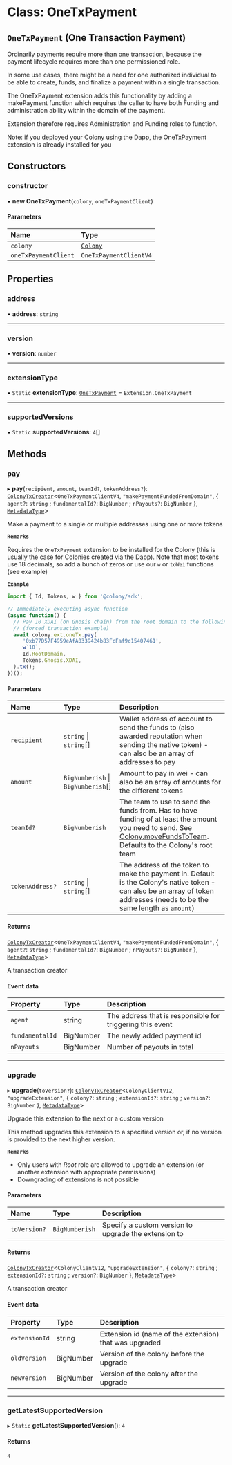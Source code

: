 # Class: OneTxPayment

## `OneTxPayment` (One Transaction Payment)

Ordinarily payments require more than one transaction, because the payment lifecycle requires more than one permissioned role.

In some use cases, there might be a need for one authorized individual to be able to create, funds, and finalize a payment within a single transaction.

The OneTxPayment extension adds this functionality by adding a makePayment function which requires the caller to have both Funding and administration ability within the domain of the payment.

Extension therefore requires Administration and Funding roles to function.

Note: if you deployed your Colony using the Dapp, the OneTxPayment extension is already installed for you

## Constructors

### constructor

• **new OneTxPayment**(`colony`, `oneTxPaymentClient`)

#### Parameters

| Name | Type |
| :------ | :------ |
| `colony` | [`Colony`](Colony.md) |
| `oneTxPaymentClient` | `OneTxPaymentClientV4` |

## Properties

### address

• **address**: `string`

___

### version

• **version**: `number`

___

### extensionType

▪ `Static` **extensionType**: [`OneTxPayment`](../enums/Extension.md#onetxpayment) = `Extension.OneTxPayment`

___

### supportedVersions

▪ `Static` **supportedVersions**: ``4``[]

## Methods

### pay

▸ **pay**(`recipient`, `amount`, `teamId?`, `tokenAddress?`): [`ColonyTxCreator`](ColonyTxCreator.md)<`OneTxPaymentClientV4`, ``"makePaymentFundedFromDomain"``, { `agent?`: `string` ; `fundamentalId?`: `BigNumber` ; `nPayouts?`: `BigNumber`  }, [`MetadataType`](../enums/MetadataType.md)\>

Make a payment to a single or multiple addresses using one or more tokens

**`Remarks`**

Requires the `OneTxPayment` extension to be installed for the Colony (this is usually the case for Colonies created via the Dapp). Note that most tokens use 18 decimals, so add a bunch of zeros or use our `w` or `toWei` functions (see example)

**`Example`**

```typescript
import { Id, Tokens, w } from '@colony/sdk';

// Immediately executing async function
(async function() {
  // Pay 10 XDAI (on Gnosis chain) from the root domain to the following address
  // (forced transaction example)
  await colony.ext.oneTx.pay(
     '0xb77D57F4959eAfA0339424b83FcFaf9c15407461',
     w`10`,
     Id.RootDomain,
     Tokens.Gnosis.XDAI,
  ).tx();
})();
```

#### Parameters

| Name | Type | Description |
| :------ | :------ | :------ |
| `recipient` | `string` \| `string`[] | Wallet address of account to send the funds to (also awarded reputation when sending the native token) - can also be an array of addresses to pay |
| `amount` | `BigNumberish` \| `BigNumberish`[] | Amount to pay in wei - can also be an array of amounts for the different tokens |
| `teamId?` | `BigNumberish` | The team to use to send the funds from. Has to have funding of at least the amount you need to send. See [Colony.moveFundsToTeam](Colony.md#movefundstoteam). Defaults to the Colony's root team |
| `tokenAddress?` | `string` \| `string`[] | The address of the token to make the payment in. Default is the Colony's native token - can also be an array of token addresses (needs to be the same length as `amount`) |

#### Returns

[`ColonyTxCreator`](ColonyTxCreator.md)<`OneTxPaymentClientV4`, ``"makePaymentFundedFromDomain"``, { `agent?`: `string` ; `fundamentalId?`: `BigNumber` ; `nPayouts?`: `BigNumber`  }, [`MetadataType`](../enums/MetadataType.md)\>

A transaction creator

#### Event data

| Property | Type | Description |
| :------ | :------ | :------ |
| `agent` | string | The address that is responsible for triggering this event |
| `fundamentalId` | BigNumber | The newly added payment id |
| `nPayouts` | BigNumber | Number of payouts in total |

___

### upgrade

▸ **upgrade**(`toVersion?`): [`ColonyTxCreator`](ColonyTxCreator.md)<`ColonyClientV12`, ``"upgradeExtension"``, { `colony?`: `string` ; `extensionId?`: `string` ; `version?`: `BigNumber`  }, [`MetadataType`](../enums/MetadataType.md)\>

Upgrade this extension to the next or a custom version

This method upgrades this extension to a specified version or, if no version is provided to the next higher version.

**`Remarks`**

* Only users with *Root* role are allowed to upgrade an extension (or another extension with appropriate permissions)
* Downgrading of extensions is not possible

#### Parameters

| Name | Type | Description |
| :------ | :------ | :------ |
| `toVersion?` | `BigNumberish` | Specify a custom version to upgrade the extension to |

#### Returns

[`ColonyTxCreator`](ColonyTxCreator.md)<`ColonyClientV12`, ``"upgradeExtension"``, { `colony?`: `string` ; `extensionId?`: `string` ; `version?`: `BigNumber`  }, [`MetadataType`](../enums/MetadataType.md)\>

A transaction creator

#### Event data

| Property | Type | Description |
| :------ | :------ | :------ |
| `extensionId` | string | Extension id (name of the extension) that was upgraded |
| `oldVersion` | BigNumber | Version of the colony before the upgrade |
| `newVersion` | BigNumber | Version of the colony after the upgrade |

___

### getLatestSupportedVersion

▸ `Static` **getLatestSupportedVersion**(): ``4``

#### Returns

``4``
